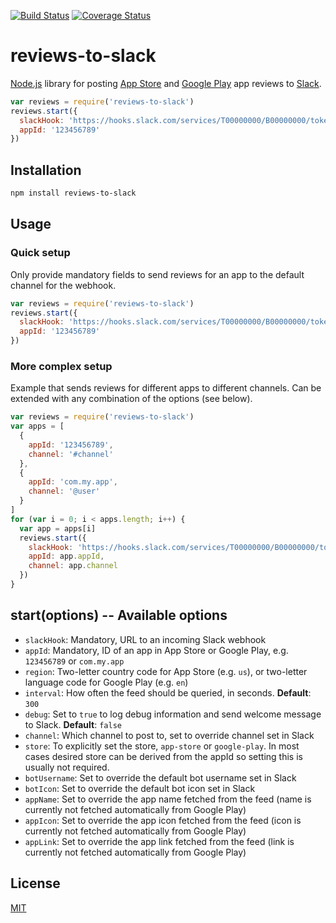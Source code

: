 [![Build Status](https://travis-ci.org/wahni/reviews-to-slack.svg?branch=master)](https://travis-ci.org/wahni/reviews-to-slack)
[![Coverage Status](https://coveralls.io/repos/github/wahni/reviews-to-slack/badge.svg?branch=coveralls)](https://coveralls.io/github/wahni/reviews-to-slack?branch=coveralls)

# reviews-to-slack

[Node.js](https://nodejs.org/) library for posting [App Store](https://itunes.apple.com/us/genre/ios/id36) and [Google Play](https://play.google.com/store) app reviews to [Slack](https://slack.com/).

```js
var reviews = require('reviews-to-slack')
reviews.start({
  slackHook: 'https://hooks.slack.com/services/T00000000/B00000000/token',
  appId: '123456789'
})
```

## Installation

```sh
npm install reviews-to-slack
```

## Usage

### Quick setup

Only provide mandatory fields to send reviews for an app to the default channel for the webhook.

```js
var reviews = require('reviews-to-slack')
reviews.start({
  slackHook: 'https://hooks.slack.com/services/T00000000/B00000000/token',
  appId: '123456789'
})
```

### More complex setup

Example that sends reviews for different apps to different channels. Can be extended with any combination of the options (see below).

```js
var reviews = require('reviews-to-slack')
var apps = [
  {
    appId: '123456789',
    channel: '#channel'
  },
  {
    appId: 'com.my.app',
    channel: '@user'
  }
]
for (var i = 0; i < apps.length; i++) {
  var app = apps[i]
  reviews.start({
    slackHook: 'https://hooks.slack.com/services/T00000000/B00000000/token',
    appId: app.appId,
    channel: app.channel
  })
}
```

## start(options) -- Available options

 - `slackHook`: Mandatory, URL to an incoming Slack webhook
 - `appId`: Mandatory, ID of an app in App Store or Google Play, e.g. `123456789` or `com.my.app`
 - `region`: Two-letter country code for App Store (e.g. `us`), or two-letter language code for Google Play (e.g. `en`)
 - `interval`: How often the feed should be queried, in seconds. **Default**: `300`
 - `debug`: Set to `true` to log debug information and send welcome message to Slack. **Default**: `false`
 - `channel`: Which channel to post to, set to override channel set in Slack
 - `store`: To explicitly set the store, `app-store` or `google-play`. In most cases desired store can be derived from the appId so setting this is usually not required.
 - `botUsername`: Set to override the default bot username set in Slack
 - `botIcon`: Set to override the default bot icon set in Slack
 - `appName`: Set to override the app name fetched from the feed (name is currently not fetched automatically from Google Play)
 - `appIcon`: Set to override the app icon fetched from the feed (icon is currently not fetched automatically from Google Play)
 - `appLink`: Set to override the app link fetched from the feed (link is currently not fetched automatically from Google Play)

## License
[MIT](LICENSE)
